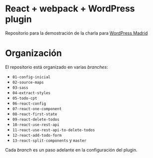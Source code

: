 # React + webpack + WordPress plugin

Repositorio para la demostración de la charla para [WordPress Madrid](https://www.meetup.com/es-ES/WordPress-Madrid/events/240453080/)

# Organización

El repositorio está organizado en varias *branches*:

- `01-config-inicial`
- `02-source-maps`
- `03-sass`
- `04-extract-styles`
- `05-todo-cpt`
- `06-react-config`
- `07-react-one-component`
- `08-react-first-state`
- `09-react-delete-todos`
- `10-react-use-rest-api`
- `11-react-use-rest-api-to-delete-todos`
- `12-react-add-todo-form`
- `13-react-split-components` y `master`

Cada *branch* es un paso adelante en la configuración del plugin.
